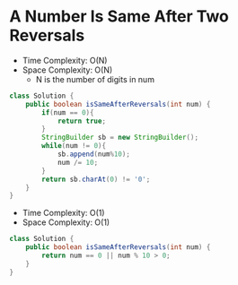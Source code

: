 # A Number Is Same After Two Reversals

- Time Complexity: O(N)
- Space Complexity: O(N)
  - N is the number of digits in num

```java
class Solution {
    public boolean isSameAfterReversals(int num) {
        if(num == 0){
            return true;
        }
        StringBuilder sb = new StringBuilder();
        while(num != 0){
            sb.append(num%10);
            num /= 10;
        }
        return sb.charAt(0) != '0';
    }
}
```

- Time Complexity: O(1)
- Space Complexity: O(1)

```java
class Solution {
    public boolean isSameAfterReversals(int num) {
        return num == 0 || num % 10 > 0;
    }
}
```
